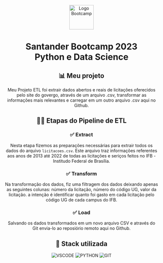 <div align="center">
<img src="https://hermes.digitalinnovation.one/assets/diome/logo-full.svg" alt="Logo Bootcamp" width="80">
<h1>Santander Bootcamp 2023 <br> Python e Data Science</h1>


## :bar_chart: Meu projeto 
Meu Projeto ETL foi extrair dados abertos e reais de licitações oferecidos pelo site do govergo, através de um arquivo .csv, transformar as informações mais relevantes e carregar em um outro arquivo .csv aqui no Github.

## :technologist: Etapas do Pipeline de ETL
### :white_check_mark: Extract
Nesta etapa fizemos as preparações necessárias para extrair todos os dados do arquivo `licitacoes.csv`. Este arquivo traz informações referentes aos anos de 2013 até 2022 de todas as licitações e seriços feitos no IFB - Institudo Federal de Brasília. 


### :white_check_mark: Transform
Na transformação dos dados, fiz uma filtragem dos dados deixando apenas as seguintes colunas: número da licitação, número do código UG, valor da licitação. a intenção é identificar quanto foi gasto em cada licitação pelo código UG de cada campus do IFB.

### :white_check_mark: Load
 Salvando os dados transformados em um novo arquivo CSV e através do Git envia-lo ao reposiório remoto aqui no Github.

## :battery: Stack utilizada
![VSCODE](https://img.shields.io/badge/Visual%20Studio%20Code-007ACC.svg?style=for-the-badge&logo=Visual-Studio-Code&logoColor=white)
![PYTHON](https://img.shields.io/badge/Python-3776AB.svg?style=for-the-badge&logo=Python&logoColor=white)
![GIT](https://img.shields.io/badge/Git-F05032.svg?style=for-the-badge&logo=Git&logoColor=white)

